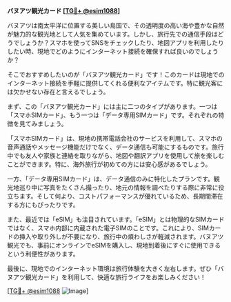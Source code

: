 **バヌアツ観光カード [[TG💪+ @esim1088](https://t.me/s/esim1088)]**

バヌアツは南太平洋に位置する美しい島国で、その透明度の高い海や豊かな自然が魅力的な観光地として人気を集めています。しかし、旅行先での通信手段はどうでしょうか？スマホを使ってSNSをチェックしたり、地図アプリを利用したりしたい時、現地でどのようにインターネット接続を確保すれば良いのでしょうか？

そこでおすすめしたいのが「バヌアツ観光カード」です！このカードは現地でのインターネット接続を手軽に提供してくれる便利なアイテムです。特に観光客には欠かせない存在と言えるでしょう。

まず、この「バヌアツ観光カード」には主に二つのタイプがあります。一つは「スマホSIMカード」、もう一つは「データ専用SIMカード」です。それぞれの特徴を見てみましょう。

「スマホSIMカード」は、現地の携帯電話会社のサービスを利用して、スマホの音声通話やメッセージ機能だけでなく、データ通信も可能にするものです。旅行中でも友人や家族と連絡を取りながら、地図や翻訳アプリを使用して旅を楽しむことができます。特に、海外旅行が初めての方には安心感があるでしょう。

一方、「データ専用SIMカード」は、データ通信のみに特化したプランです。観光地巡り中に写真をたくさん撮ったり、地元の情報を調べたりする際に非常に役立ちます。そして何より、コストパフォーマンスが優れているため、長期間滞在する方にもぴったりです。

また、最近では「eSIM」も注目されています。「eSIM」とは物理的なSIMカードではなく、スマホ内部に内蔵された電子SIMのことです。これにより、SIMカードの挿入や取り外しが不要になり、旅行中の煩わしさが軽減されます。バヌアツ観光でも、事前にオンラインでeSIMを購入し、現地到着後にすぐに使用できるという利便性があります。

最後に、現地でのインターネット環境は旅行体験を大きく左右します。ぜひ「バヌアツ観光カード」を利用して、快適な旅行ライフをお楽しみください！

[[TG💪+ @esim1088](https://t.me/s/esim1088) ![Image](https://i.postimg.cc/Y0z9fWf4/image.png)]
